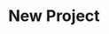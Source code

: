 ---
description: Creation of a new data project
id_: newproject
issues:
- num: 16
  title: GitHub Collaboration Information
  url: https://github.com/sscu-budapest/sscu-budapest.github.io/issues/16
- num: 58
  title: ingatlan.com dataset
  url: https://github.com/sscu-budapest/sscu-budapest.github.io/issues/58
- num: 13
  title: Twitter Academic API
  url: https://github.com/sscu-budapest/sscu-budapest.github.io/issues/13
- num: 41
  title: Python Package Index
  url: https://github.com/sscu-budapest/sscu-budapest.github.io/issues/41
- num: 44
  title: Movie Dialogue and Closed Caption Data
  url: https://github.com/sscu-budapest/sscu-budapest.github.io/issues/44
- num: 36
  title: Portfolio Financial Forum
  url: https://github.com/sscu-budapest/sscu-budapest.github.io/issues/36
- num: 60
  title: polygons of hungarian election zones
  url: https://github.com/sscu-budapest/sscu-budapest.github.io/issues/60
layout: label
parent: Reports
title: New Project
---